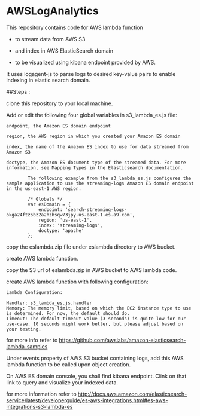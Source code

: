 # AWSLogAnalytics

This repository contains code for AWS lambda function 

- to stream data from AWS S3 

- and index in AWS ElasticSearch domain 

- to be visualized using kibana endpoint provided by AWS.


It uses logagent-js to parse logs to desired key-value pairs to enable indexing in elastic search domain.


##Steps :

clone this repository to your local machine.

Add or edit the following four global variables in s3_lambda_es.js file:

    endpoint, the Amazon ES domain endpoint

    region, the AWS region in which you created your Amazon ES domain

    index, the name of the Amazon ES index to use for data streamed from Amazon S3

    doctype, the Amazon ES document type of the streamed data. For more information, see Mapping Types in the Elasticsearch documentation.

            The following example from the s3_lambda_es.js configures the sample application to use the streaming-logs Amazon ES domain endpoint in the us-east-1 AWS region.
            
            /* Globals */
            var esDomain = {
                endpoint: 'search-streaming-logs-okga24ftzsbz2a2hzhsqw73jpy.us-east-1.es.a9.com',
                region: 'us-east-1',
                index: 'streaming-logs',
                doctype: 'apache'
            };
            
copy the eslambda.zip file under eslambda directory to AWS bucket.

create AWS lambda function.

copy the S3 url of eslambda.zip in AWS bucket to AWS lambda code.

create AWS lambda function with following configuration:

    Lambda Configuration:

    Handler: s3_lambda_es.js.handler
    Memory: The memory limit, based on which the EC2 instance type to use is determined. For now, the default should do.
    Timeout: The default timeout value (3 seconds) is quite low for our use-case. 10 seconds might work better, but please adjust based on your testing.
 
 for more info refer to https://github.com/awslabs/amazon-elasticsearch-lambda-samples
 
 Under events property of AWS S3 bucket containing logs, add this AWS lambda function to be called upon object creation.
 
 On AWS ES domain console, you shall find kibana endpoint. Clink on that link to query and visualize your indexed data.

for more information refer to http://docs.aws.amazon.com/elasticsearch-service/latest/developerguide/es-aws-integrations.html#es-aws-integrations-s3-lambda-es
